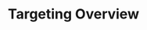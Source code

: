 ---
id: overview
title: Targeting Overview
description: Overview of the ConfigCat targeting feature with examples.
---